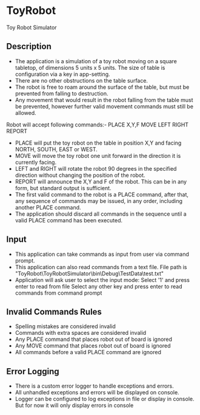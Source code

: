 # ToyRobot
Toy Robot Simulator

Description
-----------------------------------------------------------------------------------------------------------------------------------
- The application is a simulation of a toy robot moving on a square tabletop, of dimensions 5 units x 5 units. The size of table is configuration via a key in app-setting.
- There are no other obstructions on the table surface.
- The robot is free to roam around the surface of the table, but must be prevented from falling to destruction.
- Any movement that would result in the robot falling from the table must be prevented, however further valid movement commands must still be allowed.

Robot will accept following commands:-
	PLACE X,Y,F
    MOVE
    LEFT
    RIGHT
    REPORT
	
- PLACE will put the toy robot on the table in position X,Y and facing NORTH, SOUTH, EAST or WEST.
- MOVE will move the toy robot one unit forward in the direction it is currently facing.
- LEFT and RIGHT will rotate the robot 90 degrees in the specified direction without changing the position of the robot.
- REPORT will announce the X,Y and F of the robot. This can be in any form, but standard output is sufficient.
- The first valid command to the robot is a PLACE command, after that, any sequence of commands may be issued, in any order, including another PLACE command.
- The application should discard all commands in the sequence until a valid PLACE command has been executed.




Input
-----------------------------------------------------------------------------------------------------------------------------------
- This application can take commands as input from user via command prompt.
- This application can also read commands from a text file. File path is "ToyRobot\ToyRobotSimulator\bin\Debug\TestData\test.txt"
- Application will ask user to select the input mode:
	Select '1' and press enter to read from file
	Select any other key and press enter to read commands from command prompt



	
Invalid Commands Rules
-----------------------------------------------------------------------------------------------------------------------------------
- Spelling mistakes are considered invalid
- Commands with extra spaces are considered invalid
- Any PLACE command that places robot out of board is ignored
- Any MOVE command that places robot out of board is ignored
- All commands before a valid PLACE command are ignored




Error Logging
-----------------------------------------------------------------------------------------------------------------------------------
- There is a custom error logger to handle exceptions and errors.
- All unhandled exceptions and errors will be displayed on console.
- Logger can be configured to log exceptions in file or display in console. But for now it will only display errors in console

